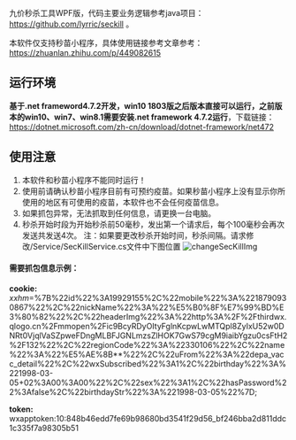 九价秒杀工具WPF版，代码主要业务逻辑参考java项目：https://github.com/lyrric/seckill 。

本软件仅支持秒苗小程序，具体使用链接参考文章参考：https://zhuanlan.zhihu.com/p/449082615

## 运行环境
**基于.net frameword4.7.2开发，win10 1803版之后版本直接可以运行，之前版本的win10、win7、win8.1需要安装.net framework 4.7.2运行**，下载链接：https://dotnet.microsoft.com/zh-cn/download/dotnet-framework/net472

## 使用注意
1. 本软件和秒苗小程序不能同时运行！
2. 使用前请确认秒苗小程序目前有可预约疫苗。如果秒苗小程序上没有显示你所使用的地区有可使用的疫苗，本软件也不会任何疫苗信息。
3. 如果抓包异常，无法抓取到任何信息，请更换一台电脑。
4. 秒杀开始时段为开始秒杀前50毫秒，发出第一个请求后，每个100毫秒会再次发送共发送4次。
    注：如果要更改秒杀开始时间，秒杀间隔。请求修改/Service/SecKillService.cs文件中下图位置
    ![changeSecKillImg](https://user-images.githubusercontent.com/59649274/163344594-968879b5-070d-4bd6-b3de-33706ac4eaf8.png)


#### 需要抓包信息示例：
**cookie:** _xxhm_=%7B%22id%22%3A19929155%2C%22mobile%22%3A%2218790930867%22%2C%22nickName%22%3A%22%E5%B0%8F%E7%99%BD%E3%80%82%22%2C%22headerImg%22%3A%22http%3A%2F%2Fthirdwx.qlogo.cn%2Fmmopen%2Fic9BcyRDyOItyFglnKcpwLwMTQpl8ZyIxU52w0DNRt0VjqlVaSZpweFDngMLBFJGNLmzsZlHOK7GwS79cgM9iaibYgzu0csFtH2%2F132%22%2C%22regionCode%22%3A%22330106%22%2C%22name%22%3A%22%E5%AE%8B**%22%2C%22uFrom%22%3A%22depa_vacc_detail%22%2C%22wxSubscribed%22%3A1%2C%22birthday%22%3A%221998-03-05+02%3A00%3A00%22%2C%22sex%22%3A1%2C%22hasPassword%22%3Afalse%2C%22birthdayStr%22%3A%221998-03-05%22%7D; 

**token:**
wxapptoken:10:848b46edd7fe69b98680bd3541f29d56_bf246bba2d811ddc1c335f7a98305b51
